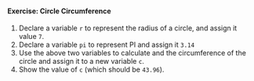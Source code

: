 #### Exercise: Circle Circumference

1. Declare a variable `r` to represent the radius of a circle, and assign it value `7`.
1. Declare a variable `pi` to represent PI and assign it `3.14`
1. Use the above two variables to calculate and the circumference of the circle and assign it to a new variable `c`.
1. Show the value of `c` (which should be `43.96`).